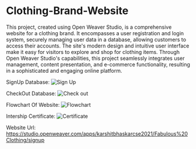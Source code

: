 # Clothing-Brand-Website
This project, created using Open Weaver Studio, is a comprehensive website for a clothing brand. It encompasses a user registration and login system, securely managing user data in a database, allowing customers to access their accounts. The site's modern design and intuitive user interface make it easy for visitors to explore and shop for clothing items. Through Open Weaver Studio's capabilities, this project seamlessly integrates user management, content presentation, and e-commerce functionality, resulting in a sophisticated and engaging online platform.

SignUp Database:
![Sign Up](https://github.com/karshitbhaskar/Clothing-Brand-Website/assets/102131131/737a5961-a811-478b-a0ed-34dee859f1a1)

CheckOut Database:
![Check out](https://github.com/karshitbhaskar/Clothing-Brand-Website/assets/102131131/384dddac-53d7-4c06-a33a-2c2b19df1107)

Flowchart Of Website:
![Flowchart](https://github.com/karshitbhaskar/Clothing-Brand-Website/assets/102131131/8279c162-f8df-4e61-85f1-ce528ba48c65)

Intership Certificate:
![Certificate](https://github.com/karshitbhaskar/Clothing-Brand-Website/assets/102131131/40f0e9fb-233a-40c5-8481-c47b4b0c463e)

Website Url: https://studio.openweaver.com/apps/karshitbhaskarcse2021/Fabulous%20Clothing/signup
